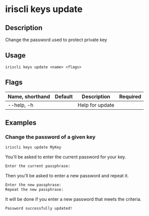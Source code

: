 # iriscli keys update

## Description

Change the password used to protect private key

## Usage

```
iriscli keys update <name> <flags>
```

## Flags

| Name, shorthand | Default   | Description      | Required |
| --------------- | --------- | ---------------- | -------- |
| --help, -h      |           | Help for update  |          |

## Examples

### Change the password of a given key

```bash
iriscli keys update MyKey
```

You'll be asked to enter the current password for your key.

```txt
Enter the current passphrase:
```

Then you'll be asked to enter a new password and repeat it.

```txt
Enter the new passphrase:
Repeat the new passphrase:
```

It will be done if you enter a new password that meets the criteria.

```txt
Password successfully updated!
```
